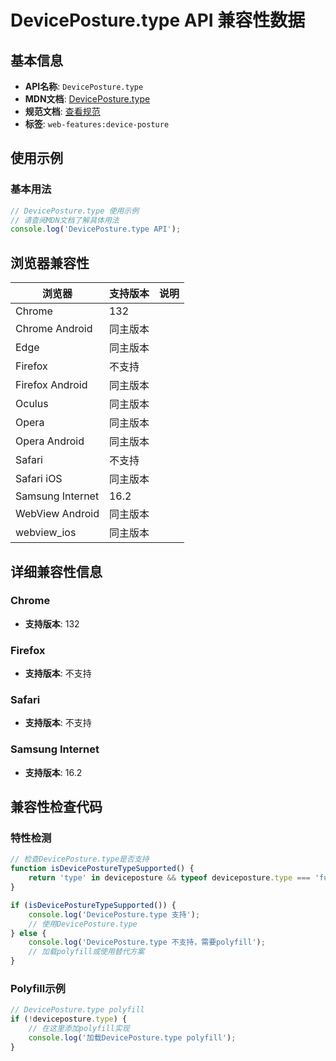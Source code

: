 # DevicePosture.type API 兼容性数据

## 基本信息

- **API名称**: `DevicePosture.type`
- **MDN文档**: [DevicePosture.type](https://developer.mozilla.org/docs/Web/API/DevicePosture/type)
- **规范文档**: [查看规范](https://w3c.github.io/device-posture/#dom-deviceposture-type)
- **标签**: `web-features:device-posture`

## 使用示例

### 基本用法

```javascript
// DevicePosture.type 使用示例
// 请查阅MDN文档了解具体用法
console.log('DevicePosture.type API');
```

## 浏览器兼容性

| 浏览器 | 支持版本 | 说明 |
|--------|----------|------|
| Chrome | 132 |  |
| Chrome Android | 同主版本 |  |
| Edge | 同主版本 |  |
| Firefox | 不支持 |  |
| Firefox Android | 同主版本 |  |
| Oculus | 同主版本 |  |
| Opera | 同主版本 |  |
| Opera Android | 同主版本 |  |
| Safari | 不支持 |  |
| Safari iOS | 同主版本 |  |
| Samsung Internet | 16.2 |  |
| WebView Android | 同主版本 |  |
| webview_ios | 同主版本 |  |

## 详细兼容性信息

### Chrome

- **支持版本**: 132

### Firefox

- **支持版本**: 不支持

### Safari

- **支持版本**: 不支持

### Samsung Internet

- **支持版本**: 16.2

## 兼容性检查代码

### 特性检测

```javascript
// 检查DevicePosture.type是否支持
function isDevicePostureTypeSupported() {
    return 'type' in deviceposture && typeof deviceposture.type === 'function';
}

if (isDevicePostureTypeSupported()) {
    console.log('DevicePosture.type 支持');
    // 使用DevicePosture.type
} else {
    console.log('DevicePosture.type 不支持，需要polyfill');
    // 加载polyfill或使用替代方案
}
```

### Polyfill示例

```javascript
// DevicePosture.type polyfill
if (!deviceposture.type) {
    // 在这里添加polyfill实现
    console.log('加载DevicePosture.type polyfill');
}
```

